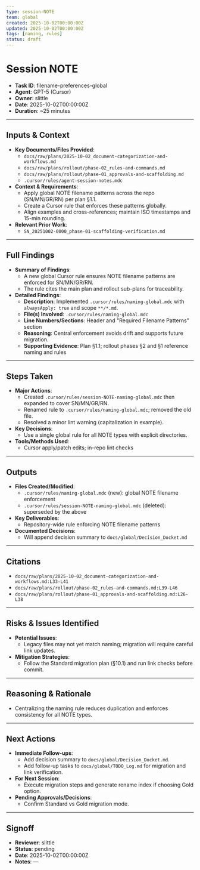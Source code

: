 ```yaml
---
type: session-NOTE
team: global
created: 2025-10-02T00:00:00Z
updated: 2025-10-02T00:00:00Z
tags: [naming, rules]
status: draft
---
```


# Session NOTE

- **Task ID**: filename-preferences-global
- **Agent**: GPT-5 (Cursor)
- **Owner**: slittle
- **Date**: 2025-10-02T00:00:00Z
- **Duration**: ~25 minutes

---

## Inputs & Context

- **Key Documents/Files Provided**:
  - `docs/raw/plans/2025-10-02_document-categorization-and-workflows.md`
  - `docs/raw/plans/rollout/phase-02_rules-and-commands.md`
  - `docs/raw/plans/rollout/phase-01_approvals-and-scaffolding.md`
  - `.cursor/rules/agent-session-notes.mdc`
- **Context & Requirements**:
  - Apply global NOTE filename patterns across the repo (SN/MN/GR/RN) per plan §1.1.
  - Create a Cursor rule that enforces these patterns globally.
  - Align examples and cross-references; maintain ISO timestamps and 15-min rounding.
- **Relevant Prior Work**:
  - `SN_20251002-0000_phase-01-scaffolding-verification.md`

---

## Full Findings

- **Summary of Findings**:
  - A new global Cursor rule ensures NOTE filename patterns are enforced for SN/MN/GR/RN.
  - The rule cites the main plan and rollout sub-plans for traceability.
- **Detailed Findings**:
  - **Description**: Implemented `.cursor/rules/naming-global.mdc` with `alwaysApply: true` and scope `**/*.md`.
  - **File(s) Involved**: `.cursor/rules/naming-global.mdc`
  - **Line Numbers/Sections**: Header and "Required Filename Patterns" section
  - **Reasoning**: Central enforcement avoids drift and supports future migration.
  - **Supporting Evidence**: Plan §1.1; rollout phases §2 and §1 reference naming and rules

---

## Steps Taken

- **Major Actions**:
  - Created `.cursor/rules/session-NOTE-naming-global.mdc` then expanded to cover SN/MN/GR/RN.
  - Renamed rule to `.cursor/rules/naming-global.mdc`; removed the old file.
  - Resolved a minor lint warning (capitalization in example).
- **Key Decisions**:
  - Use a single global rule for all NOTE types with explicit directories.
- **Tools/Methods Used**:
  - Cursor apply/patch edits; in-repo lint checks

---

## Outputs

- **Files Created/Modified**:
  - `.cursor/rules/naming-global.mdc` (new): global NOTE filename enforcement
  - `.cursor/rules/session-NOTE-naming-global.mdc` (deleted): superseded by the above
- **Key Deliverables**:
  - Repository-wide rule enforcing NOTE filename patterns
- **Documented Decisions**:
  - Will append decision summary to `docs/global/Decision_Docket.md`

---

## Citations

- `docs/raw/plans/2025-10-02_document-categorization-and-workflows.md:L33-L41`
- `docs/raw/plans/rollout/phase-02_rules-and-commands.md:L39-L46`
- `docs/raw/plans/rollout/phase-01_approvals-and-scaffolding.md:L26-L38`

---

## Risks & Issues Identified

- **Potential Issues**:
  - Legacy files may not yet match naming; migration will require careful link updates.
- **Mitigation Strategies**:
  - Follow the Standard migration plan (§10.1) and run link checks before commit.

---

## Reasoning & Rationale

- Centralizing the naming rule reduces duplication and enforces consistency for all NOTE types.

---

## Next Actions

- **Immediate Follow-ups**:
  - Add decision summary to `docs/global/Decision_Docket.md`.
  - Add follow-up tasks to `docs/global/TODO_Log.md` for migration and link verification.
- **For Next Session**:
  - Execute migration steps and generate rename index if choosing Gold option.
- **Pending Approvals/Decisions**:
  - Confirm Standard vs Gold migration mode.

---

## Signoff

- **Reviewer**: slittle
- **Status**: pending
- **Date**: 2025-10-02T00:00:00Z
- **Notes**: —
